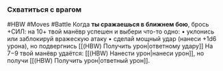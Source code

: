 ### Схватиться с врагом

#HBW #Moves #Battle
Когда **ты сражаешься в ближнем бою**, брось +СИЛ: на 10+ твой манёвр успешен и выбери что-то одно: 
• уклонись или заблокируй вражескую атаку 
• сделай мощный удар (нанеси +1d6 урона), но подвергнись [[(HBW) Получить урон|ответному удару]]
На 7−9 твой манёвр удаётся: [[(HBW) Нанести урон|нанеси урон]], но получи [[(HBW) Получить урон|ответный урон]].